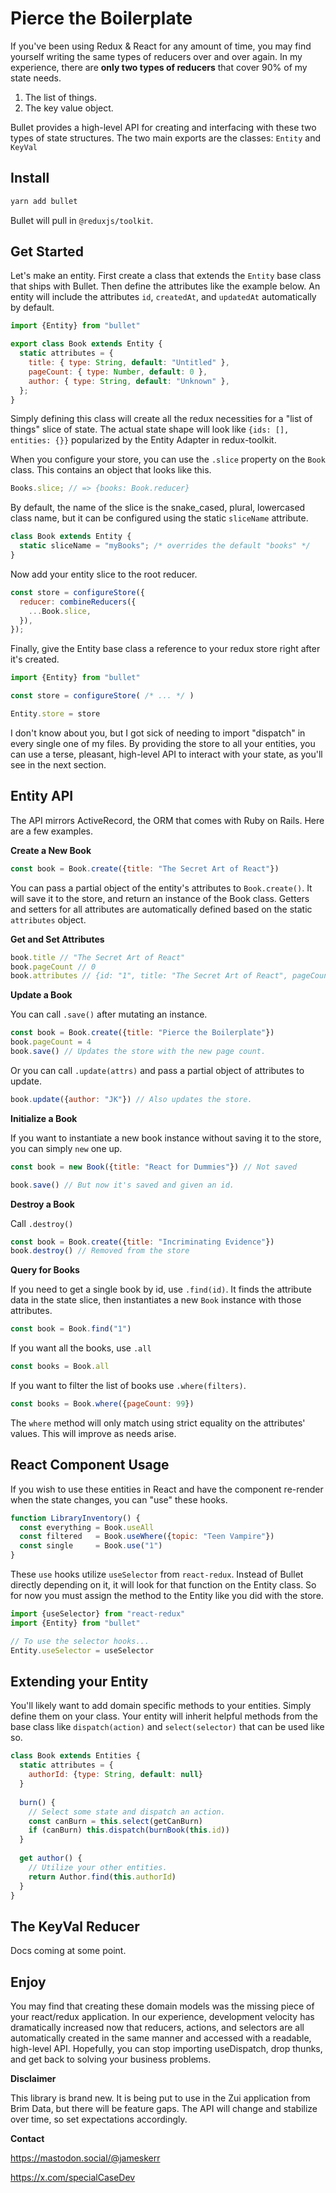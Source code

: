 # Pierce the Boilerplate

If you've been using Redux & React for any amount of time, you may find yourself writing the same types of reducers over and over again. In my experience, there are **only two types of reducers** that cover 90% of my state needs.

1. The list of things.
2. The key value object.

Bullet provides a high-level API for creating and interfacing with these two types of state structures. The two main exports are the classes: `Entity` and `KeyVal`

## Install

```bash
yarn add bullet
```

Bullet will pull in `@reduxjs/toolkit`.

## Get Started

Let's make an entity. First create a class that extends the `Entity` base class that ships with Bullet. Then define the attributes like the example below. An entity will include the attributes `id`, `createdAt`, and `updatedAt` automatically by default.

```js
import {Entity} from "bullet"

export class Book extends Entity {
  static attributes = {
    title: { type: String, default: "Untitled" },
    pageCount: { type: Number, default: 0 },
    author: { type: String, default: "Unknown" },
  };
}
```

Simply defining this class will create all the redux necessities for a "list of things" slice of state. The actual state shape will look like `{ids: [], entities: {}}` popularized by the Entity Adapter in redux-toolkit.

When you configure your store, you can use the `.slice` property on the `Book` class. This contains an object that looks like this.

```js
Books.slice; // => {books: Book.reducer}
```

By default, the name of the slice is the snake_cased, plural, lowercased class name, but it can be configured using the static `sliceName` attribute.

```js
class Book extends Entity {
  static sliceName = "myBooks"; /* overrides the default "books" */
}
```

Now add your entity slice to the root reducer.

```js
const store = configureStore({
  reducer: combineReducers({
    ...Book.slice,
  }),
});
```

Finally, give the Entity base class a reference to your redux store right after it's created.

```js
import {Entity} from "bullet"

const store = configureStore( /* ... */ )

Entity.store = store
```

I don't know about you, but I got sick of needing to import "dispatch" in every single one of my files. By providing the store to all your entities, you can use a terse, pleasant, high-level API to interact with your state, as you'll see in the next section.

## Entity API

The API mirrors ActiveRecord, the ORM that comes with Ruby on Rails. Here are a few examples.

**Create a New Book**

```js
const book = Book.create({title: "The Secret Art of React"})
```

You can pass a partial object of the entity's attributes to `Book.create()`. It will save it to the store, and return an instance of the Book class. Getters and setters for all attributes are automatically defined based on the static `attributes` object.

**Get and Set Attributes**

```js
book.title // "The Secret Art of React"
book.pageCount // 0
book.attributes // {id: "1", title: "The Secret Art of React", pageCount: 0, ...}
```

**Update a Book**

You can call `.save()` after mutating an instance.

```js
const book = Book.create({title: "Pierce the Boilerplate"})
book.pageCount = 4
book.save() // Updates the store with the new page count.
```

Or you can call `.update(attrs)` and pass a partial object of attributes to update.

```js
book.update({author: "JK"}) // Also updates the store.
```

**Initialize a Book**

If you want to instantiate a new book instance without saving it to the store, you can simply `new` one up.

```js
const book = new Book({title: "React for Dummies"}) // Not saved

book.save() // But now it's saved and given an id.
```

**Destroy a Book**

Call `.destroy()`

```js
const book = Book.create({title: "Incriminating Evidence"})
book.destroy() // Removed from the store
```

**Query for Books**

If you need to get a single book by id, use `.find(id)`. It finds the attribute data in the state slice, then instantiates a new `Book` instance with those attributes.

```js
const book = Book.find("1")
```

If you want all the books, use `.all`

```js
const books = Book.all
```

If you want to filter the list of books use `.where(filters)`.

```js
const books = Book.where({pageCount: 99})
```

The `where` method will only match using strict equality on the attributes' values. This will improve as needs arise.

## React Component Usage

If you wish to use these entities in React and have the component re-render when the state changes, you can "use" these hooks.

```jsx
function LibraryInventory() {
  const everything = Book.useAll
  const filtered   = Book.useWhere({topic: "Teen Vampire"})
  const single     = Book.use("1")
}
```

These `use` hooks utilize `useSelector` from `react-redux`. Instead of Bullet directly depending on it, it will look for that function on the Entity class. So for now you must assign the method to the Entity like you did with the store.

```js
import {useSelector} from "react-redux"
import {Entity} from "bullet"

// To use the selector hooks...
Entity.useSelector = useSelector
```

## Extending your Entity

You'll likely want to add domain specific methods to your entities. Simply define them on your class. Your entity will inherit helpful methods from the base class like `dispatch(action)` and `select(selector)` that can be used like so.

```js
class Book extends Entities {
  static attributes = {
    authorId: {type: String, default: null}
  }
  
  burn() {
    // Select some state and dispatch an action.
    const canBurn = this.select(getCanBurn)
    if (canBurn) this.dispatch(burnBook(this.id))
  }
  
  get author() {
    // Utilize your other entities.
    return Author.find(this.authorId)
  }
}
```


## The KeyVal Reducer

Docs coming at some point.

## Enjoy

You may find that creating these domain models was the missing piece of your react/redux application. In our experience, development velocity has dramatically increased now that reducers, actions, and selectors are all automatically created in the same manner and accessed with a readable, high-level API. Hopefully, you can stop importing useDispatch, drop thunks, and get back to solving your business problems.

**Disclaimer**

This library is brand new. It is being put to use in the Zui application from Brim Data, but there will be feature gaps. The API will change and stabilize over time, so set expectations accordingly.

**Contact**

https://mastodon.social/@jameskerr

https://x.com/specialCaseDev
